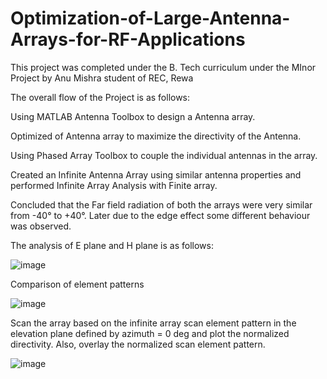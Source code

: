 # Optimization-of-Large-Antenna-Arrays-for-RF-Applications
This project was completed under the B. Tech curriculum under the MInor Project by Anu Mishra student of REC, Rewa

The overall flow of the Project is as follows: 

Using MATLAB Antenna Toolbox to design a Antenna array. 

Optimized of Antenna array to maximize the directivity of the Antenna. 

Using Phased Array Toolbox to couple the individual antennas in the array. 

Created an Infinite Antenna Array using similar antenna properties and performed Infinite Array Analysis with Finite array. 

Concluded that the Far field radiation of both the arrays were very similar from -40° to +40°. Later due to the edge effect some different behaviour was observed.

The analysis of E plane and H plane is as follows:

![image](https://github.com/anumishra10/Optimization-of-Large-Antenna-Arrays-for-RF-Applications/assets/91246832/7d4412cc-204d-4d82-b78c-14fda7c7cd30)

Comparison of element patterns

![image](https://github.com/anumishra10/Optimization-of-Large-Antenna-Arrays-for-RF-Applications/assets/91246832/fa0323b1-38b3-4bf4-b063-4fa66e5ffa6a)

Scan the array based on the infinite array scan element pattern in the elevation plane defined by azimuth = 0 deg and plot the normalized directivity. Also, overlay the normalized scan element pattern.

![image](https://github.com/anumishra10/Optimization-of-Large-Antenna-Arrays-for-RF-Applications/assets/91246832/d977d96b-9b74-440e-8e03-5170b026ee23)
